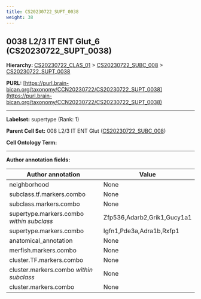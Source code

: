 ```yaml
---
title: CS20230722_SUPT_0038
weight: 38
---
```

## 0038 L2/3 IT ENT Glut_6 (CS20230722_SUPT_0038)
<b>Hierarchy: </b>
[CS20230722_CLAS_01](../CS20230722_CLAS_01) >
[CS20230722_SUBC_008](../CS20230722_SUBC_008) >
[CS20230722_SUPT_0038](../CS20230722_SUPT_0038)

**PURL:** [https://purl.brain-bican.org/taxonomy/CCN20230722/CS20230722_SUPT_0038](https://purl.brain-bican.org/taxonomy/CCN20230722/CS20230722_SUPT_0038)

---


**Labelset:** supertype (Rank: 1)

**Parent Cell Set:** 008 L2/3 IT ENT Glut ([CS20230722_SUBC_008](../CS20230722_SUBC_008))



**Cell Ontology Term:** 

[MARKER GENES.]: #


---

[TRANSFERRED ANNOTATIONS.]: #


[AUTHOR ANNOTATION FIELDS.]: #


**Author annotation fields:**

| Author annotation | Value |
|-------------------|-------|
|neighborhood|None|
|subclass.tf.markers.combo|None|
|subclass.markers.combo|None|
|supertype.markers.combo _within subclass_|Zfp536,Adarb2,Grik1,Gucy1a1|
|supertype.markers.combo|Igfn1,Pde3a,Adra1b,Rxfp1|
|anatomical_annotation|None|
|merfish.markers.combo|None|
|cluster.TF.markers.combo|None|
|cluster.markers.combo _within subclass_|None|
|cluster.markers.combo|None|
